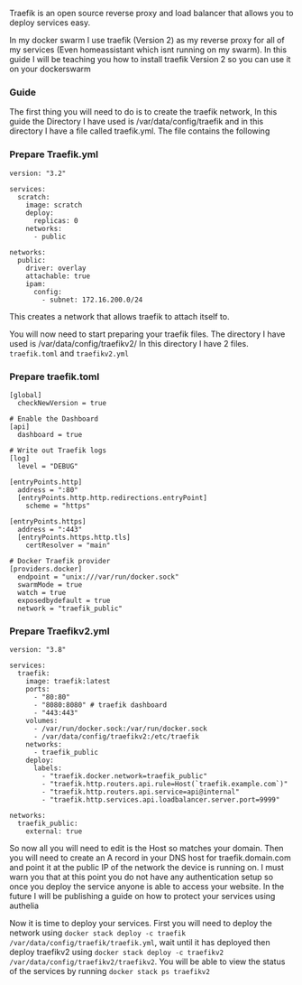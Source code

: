 Traefik is an open source reverse proxy and load balancer that allows you to deploy services easy. 


In my docker swarm I use traefik (Version 2) as my reverse proxy for all of my services (Even homeassistant which isnt running on my swarm). In this guide I will be teaching you how to install traefik Version 2 so you can use it on your dockerswarm


### Guide

The first thing you will need to do is to create the traefik network, In this guide the Directory I have used is /var/data/config/traefik and in this directory I have a file called traefik.yml. The file contains the following



### Prepare Traefik.yml

```
version: "3.2"

services:
  scratch:
    image: scratch
    deploy:
      replicas: 0
    networks:
      - public

networks:
  public:
    driver: overlay
    attachable: true
    ipam:
      config:
        - subnet: 172.16.200.0/24
```

This creates a network that allows traefik to attach itself to.


You will now need to start preparing your traefik files. The directory I have used is /var/data/config/traefikv2/ In this directory I have 2 files. `traefik.toml` and `traefikv2.yml`


### Prepare traefik.toml

```
[global]
  checkNewVersion = true

# Enable the Dashboard
[api]
  dashboard = true

# Write out Traefik logs
[log]
  level = "DEBUG"

[entryPoints.http]
  address = ":80"
  [entryPoints.http.http.redirections.entryPoint]
    scheme = "https"

[entryPoints.https]
  address = ":443"
  [entryPoints.https.http.tls]
    certResolver = "main"

# Docker Traefik provider
[providers.docker]
  endpoint = "unix:///var/run/docker.sock"
  swarmMode = true
  watch = true
  exposedbydefault = true
  network = "traefik_public"
```


### Prepare Traefikv2.yml

```
version: "3.8"

services:
  traefik:
    image: traefik:latest
    ports:
      - "80:80"
      - "8080:8080" # traefik dashboard
      - "443:443"
    volumes:
      - /var/run/docker.sock:/var/run/docker.sock
      - /var/data/config/traefikv2:/etc/traefik
    networks:
      - traefik_public
    deploy:
      labels:
        - "traefik.docker.network=traefik_public"
        - "traefik.http.routers.api.rule=Host(`traefik.example.com`)" 
        - "traefik.http.routers.api.service=api@internal"
        - "traefik.http.services.api.loadbalancer.server.port=9999"

networks:
  traefik_public:
    external: true
```

So now all you will need to edit is the Host so matches your domain. Then you will need to create an A record in your DNS host for traefik.domain.com and point it at the public IP of the network the device is running on. I must warn you that at this point you do not have any authentication setup so once you deploy the service anyone is able to access your website. In the future I will be publishing a guide on how to protect your services using authelia



Now it is time to deploy your services. First you will need to deploy the network using `docker stack deploy -c traefik /var/data/config/traefik/traefik.yml`, wait until it has deployed then deploy traefikv2 using `docker stack deploy -c traefikv2 /var/data/config/traefikv2/traefikv2`. You will be able to view the status of the services by running `docker stack ps traefikv2`
